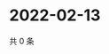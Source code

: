 # 2022-02-13

共 0 条

<!-- BEGIN WEIBO -->
<!-- 最后更新时间 Sun Feb 13 2022 06:00:39 GMT+0800 (China Standard Time) -->

<!-- END WEIBO -->
